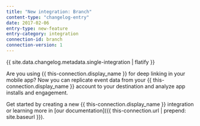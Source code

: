 ```yaml
---
title: "New integration: Branch"
content-type: "changelog-entry"
date: 2017-02-06
entry-type: new-feature
entry-category: integration
connection-id: branch
connection-version: 1
---
```

{{ site.data.changelog.metadata.single-integration | flatify }}

Are you using {{ this-connection.display_name }} for deep linking in your mobile app? Now you can replicate event data from your {{ this-connection.display_name }} account to your destination and analyze app installs and engagement.

Get started by creating a new {{ this-connection.display_name }} integration or learning more in [our documentation]({{ this-connection.url | prepend: site.baseurl }}).
